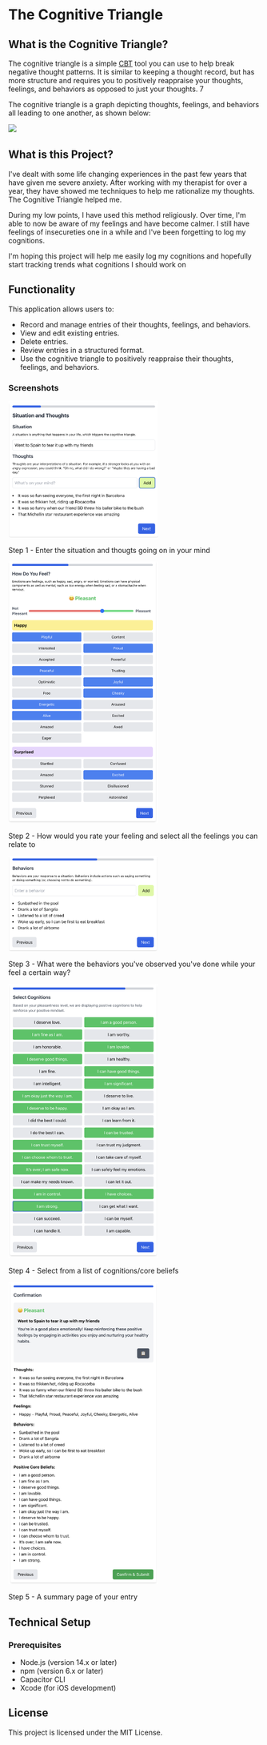 # The Cognitive Triangle

## What is the Cognitive Triangle?

The cognitive triangle is a simple [CBT](https://aanmc.org/naturopathic-medicine/cognitive-triangle-cbt/) tool you can use to help break negative thought patterns. It is
similar to keeping a thought record, but has more structure and requires you to positively reappraise your thoughts, feelings, and behaviors as opposed to just your
thoughts. 7

The cognitive triangle is a graph depicting thoughts, feelings, and behaviors all leading to one another, as shown below:

<img src="https://aanmc.org/wp-content/uploads/2024/03/iStock-1882744014-1-1536x878.jpg?format=200w" />

## What is this Project?

I've dealt with some life changing experiences in the past few years that have given me severe anxiety. After working with my therapist for over a year, they have showed
me techniques to help me rationalize my thoughts. The Cognitive Triangle helped me.

During my low points, I have used this method religiously. Over time, I'm able to now be aware of my feelings and have become calmer. I still have feelings of
insecureties one in a while and I've been forgetting to log my cognitions.

I'm hoping this project will help me easily log my cognitions and hopefully start tracking trends what cognitions I should work on

## Functionality

This application allows users to:

- Record and manage entries of their thoughts, feelings, and behaviors.
- View and edit existing entries.
- Delete entries.
- Review entries in a structured format.
- Use the cognitive triangle to positively reappraise their thoughts, feelings, and behaviors.

### Screenshots

<img src="doc/step1.png" width="300"/>

Step 1 - Enter the situation and thougts going on in your mind

<img src="doc/step2.png" width="300"/>

Step 2 - How would you rate your feeling and select all the feelings you can relate to

<img src="doc/step3.png" width="300"/>

Step 3 - What were the behaviors you've observed you've done while your feel a certain way?

<img src="doc/step4.png" width="300"/>

Step 4 - Select from a list of cognitions/core beliefs

<img src="doc/step5.png" width="300"/>

Step 5 - A summary page of your entry

## Technical Setup

### Prerequisites

- Node.js (version 14.x or later)
- npm (version 6.x or later)
- Capacitor CLI
- Xcode (for iOS development)

## License

This project is licensed under the MIT License.
